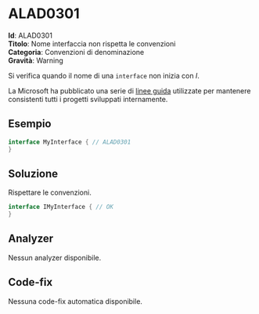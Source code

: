 
# ALAD0301

**Id**: ALAD0301\
**Titolo**: Nome interfaccia non rispetta le convenzioni\
**Categoria**: Convenzioni di denominazione\
**Gravità**: Warning

Si verifica quando il nome di una `interface` non inizia con _I_.

La Microsoft ha pubblicato una serie di
[linee guida](https://learn.microsoft.com/dotnet/csharp/fundamentals/coding-style/coding-conventions)
utilizzate per mantenere consistenti tutti i progetti sviluppati internamente.


## Esempio

```csharp
interface MyInterface { // ALAD0301
}
```


## Soluzione

Rispettare le convenzioni.

```csharp
interface IMyInterface { // OK
}
```


## Analyzer

Nessun analyzer disponibile.


## Code-fix

Nessuna code-fix automatica disponibile.
